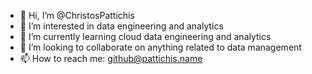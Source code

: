 - 👋 Hi, I’m @ChristosPattichis
- 👀 I’m interested in data engineering and analytics
- 🌱 I’m currently learning cloud data engineering and analytics
- 💞️ I’m looking to collaborate on anything related to data management
- 📫 How to reach me: github@pattichis.name

<!---
ChristosPattichis/ChristosPattichis is a ✨ special ✨ repository because its `README.md` (this file) appears on your GitHub profile.
You can click the Preview link to take a look at your changes.
--->
